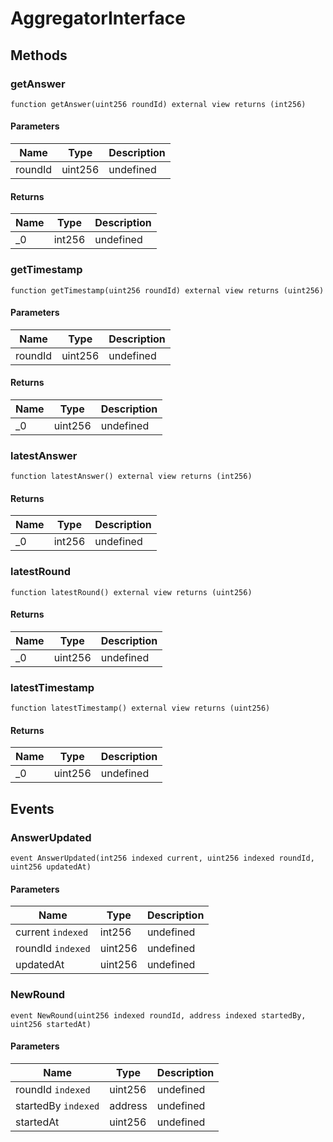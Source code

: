 # AggregatorInterface









## Methods

### getAnswer

```solidity
function getAnswer(uint256 roundId) external view returns (int256)
```





#### Parameters

| Name | Type | Description |
|---|---|---|
| roundId | uint256 | undefined

#### Returns

| Name | Type | Description |
|---|---|---|
| _0 | int256 | undefined

### getTimestamp

```solidity
function getTimestamp(uint256 roundId) external view returns (uint256)
```





#### Parameters

| Name | Type | Description |
|---|---|---|
| roundId | uint256 | undefined

#### Returns

| Name | Type | Description |
|---|---|---|
| _0 | uint256 | undefined

### latestAnswer

```solidity
function latestAnswer() external view returns (int256)
```






#### Returns

| Name | Type | Description |
|---|---|---|
| _0 | int256 | undefined

### latestRound

```solidity
function latestRound() external view returns (uint256)
```






#### Returns

| Name | Type | Description |
|---|---|---|
| _0 | uint256 | undefined

### latestTimestamp

```solidity
function latestTimestamp() external view returns (uint256)
```






#### Returns

| Name | Type | Description |
|---|---|---|
| _0 | uint256 | undefined



## Events

### AnswerUpdated

```solidity
event AnswerUpdated(int256 indexed current, uint256 indexed roundId, uint256 updatedAt)
```





#### Parameters

| Name | Type | Description |
|---|---|---|
| current `indexed` | int256 | undefined |
| roundId `indexed` | uint256 | undefined |
| updatedAt  | uint256 | undefined |

### NewRound

```solidity
event NewRound(uint256 indexed roundId, address indexed startedBy, uint256 startedAt)
```





#### Parameters

| Name | Type | Description |
|---|---|---|
| roundId `indexed` | uint256 | undefined |
| startedBy `indexed` | address | undefined |
| startedAt  | uint256 | undefined |



